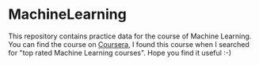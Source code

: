 # MachineLearning

This repository contains practice data for the course of Machine Learning. You can find the course on [Coursera](https://www.coursera.org/learn/machine-learning/home/welcome), I found this course when I searched for "top rated Machine Learning courses". Hope you find it useful :-)
